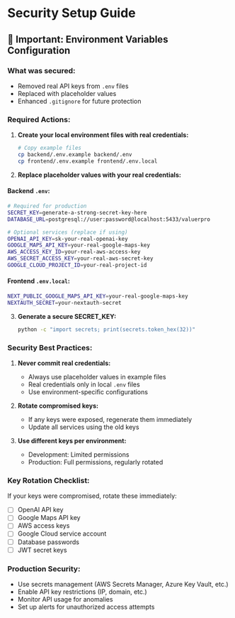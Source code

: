 # Security Setup Guide

## 🚨 Important: Environment Variables Configuration

### What was secured:
- Removed real API keys from `.env` files
- Replaced with placeholder values
- Enhanced `.gitignore` for future protection

### Required Actions:

1. **Create your local environment files with real credentials:**
   ```bash
   # Copy example files
   cp backend/.env.example backend/.env
   cp frontend/.env.example frontend/.env.local
   ```

2. **Replace placeholder values with your real credentials:**

#### Backend `.env`:
```bash
# Required for production
SECRET_KEY=generate-a-strong-secret-key-here
DATABASE_URL=postgresql://user:password@localhost:5433/valuerpro

# Optional services (replace if using)
OPENAI_API_KEY=sk-your-real-openai-key
GOOGLE_MAPS_API_KEY=your-real-google-maps-key
AWS_ACCESS_KEY_ID=your-real-aws-access-key
AWS_SECRET_ACCESS_KEY=your-real-aws-secret-key
GOOGLE_CLOUD_PROJECT_ID=your-real-project-id
```

#### Frontend `.env.local`:
```bash
NEXT_PUBLIC_GOOGLE_MAPS_API_KEY=your-real-google-maps-key
NEXTAUTH_SECRET=your-nextauth-secret
```

3. **Generate a secure SECRET_KEY:**
   ```bash
   python -c "import secrets; print(secrets.token_hex(32))"
   ```

### Security Best Practices:

1. **Never commit real credentials:**
   - Always use placeholder values in example files
   - Real credentials only in local `.env` files
   - Use environment-specific configurations

2. **Rotate compromised keys:**
   - If any keys were exposed, regenerate them immediately
   - Update all services using the old keys

3. **Use different keys per environment:**
   - Development: Limited permissions
   - Production: Full permissions, regularly rotated

### Key Rotation Checklist:

If your keys were compromised, rotate these immediately:
- [ ] OpenAI API key
- [ ] Google Maps API key  
- [ ] AWS access keys
- [ ] Google Cloud service account
- [ ] Database passwords
- [ ] JWT secret keys

### Production Security:
- Use secrets management (AWS Secrets Manager, Azure Key Vault, etc.)
- Enable API key restrictions (IP, domain, etc.)
- Monitor API usage for anomalies
- Set up alerts for unauthorized access attempts